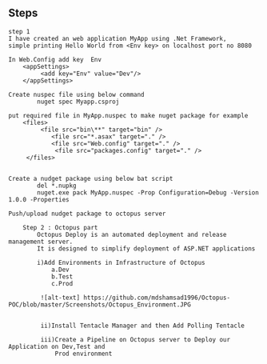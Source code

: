 ## Steps
    step 1
    I have created an web application MyApp using .Net Framework,
    simple printing Hello World from <Env key> on localhost port no 8080
    
    In Web.Config add key  Env
        <appSettings>
             <add key="Env" value="Dev"/>
        </appSettings>
        
    Create nuspec file using below command
            nuget spec Myapp.csproj
            
    put required file in MyApp.nuspec to make nuget package for example
        <files>
             <file src="bin\**" target="bin" />
                <file src="*.asax" target="." />
                <file src="Web.config" target="." />
                 <file src="packages.config" target="." />
         </files>  
            
    
    Create a nudget package using below bat script
            del *.nupkg
            nuget.exe pack MyApp.nuspec -Prop Configuration=Debug -Version 1.0.0 -Properties
            
    Push/upload nudget package to octopus server








        
```
    Step 2 : Octopus part
        Octopus Deploy is an automated deployment and release management server.
        It is designed to simplify deployment of ASP.NET applications
        
        i)Add Environments in Infrastructure of Octopus
            a.Dev
            b.Test
            c.Prod
            
         ![alt-text] https://github.com/mdshamsad1996/Octopus-POC/blob/master/Screenshots/Octopus_Environment.JPG  
            
    
         ii)Install Tentacle Manager and then Add Polling Tentacle 
         
         iii)Create a Pipeline on Octopus server to Deploy our Application on Dev,Test and
             Prod environment

         
         
         
            

        
        
    
    
    







   

